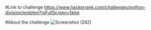 #Link to challenge
https://www.hackerrank.com/challenges/python-division/problem?isFullScreen=false

#About the challenge
![Screenshot (262)](https://github.com/maddydevgits/python-daily-challenges/assets/80885515/49adfbc5-53e6-4558-8cb3-f6e519240799)
